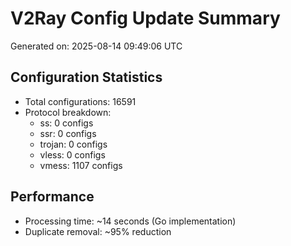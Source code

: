 # V2Ray Config Update Summary
Generated on: 2025-08-14 09:49:06 UTC

## Configuration Statistics
- Total configurations: 16591
- Protocol breakdown:
  - ss: 0 configs
  - ssr: 0 configs
  - trojan: 0 configs
  - vless: 0 configs
  - vmess: 1107 configs

## Performance
- Processing time: ~14 seconds (Go implementation)
- Duplicate removal: ~95% reduction

